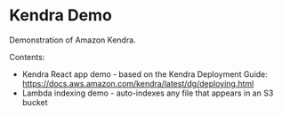 # Kendra Demo #

Demonstration of Amazon Kendra.

Contents:

 * Kendra React app demo - based on the Kendra Deployment Guide: https://docs.aws.amazon.com/kendra/latest/dg/deploying.html
 * Lambda indexing demo - auto-indexes any file that appears in an S3 bucket
